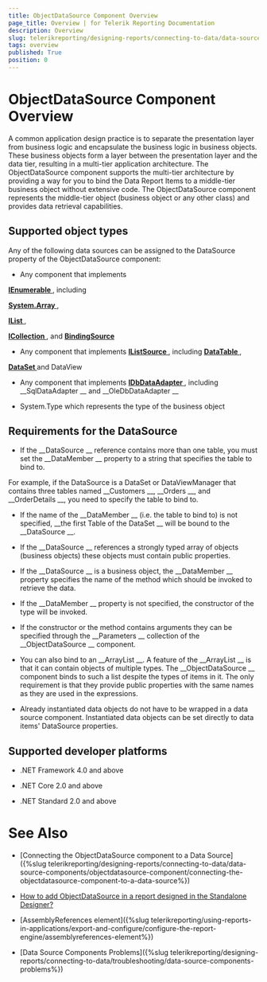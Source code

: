 ```yaml
---
title: ObjectDataSource Component Overview
page_title: Overview | for Telerik Reporting Documentation
description: Overview
slug: telerikreporting/designing-reports/connecting-to-data/data-source-components/objectdatasource-component/overview
tags: overview
published: True
position: 0
---
```


# ObjectDataSource Component Overview



A common application design practice is to separate the presentation
        layer from business logic and encapsulate the business logic in business objects.
        These business objects form a layer between the presentation layer and the data
        tier, resulting in a multi-tier application architecture. The ObjectDataSource
        component supports the multi-tier architecture by providing a way for you to bind
        the Data Report Items to a middle-tier business object without extensive code.
        The ObjectDataSource component represents the middle-tier object (business object
        or any other class) and provides data retrieval capabilities.
      


## Supported object types

Any of the following data sources can be assigned to the DataSource property of the ObjectDataSource component:


* Any component that implements
              
__[IEnumerable
](http://msdn.microsoft.com/en-us/library/system.collections.ienumerable.aspx
)__,
              including
              
__[System.Array
](http://msdn.microsoft.com/en-us/library/system.array.aspx
)__,
              
__[IList
](http://msdn.microsoft.com/en-us/library/system.collections.ilist.aspx
)__,
              
__[ICollection
](http://msdn.microsoft.com/en-us/library/system.collections.icollection.aspx
)__,
              and 
__[BindingSource
](http://msdn.microsoft.com/en-us/library/system.windows.forms.bindingsource.aspx
)__

* Any component that implements 
__[IListSource
](http://msdn.microsoft.com/en-us/library/system.componentmodel.ilistsource.aspx
)__,
              including 
__[DataTable
](http://msdn.microsoft.com/en-us/library/system.data.datatable(VS.80).aspx
)__,
              
__[DataSet
](http://msdn.microsoft.com/en-us/library/system.data.dataset.aspx
)__ and DataView
            


* Any component that implements 
__[IDbDataAdapter
](http://msdn.microsoft.com/en-us/library/system.data.idbdataadapter.aspx
)__,
              including 
__SqlDataAdapter
__ and 
__OleDbDataAdapter
__

* System.Type which represents the type of the business object
            


## Requirements for the DataSource

* If the 
__DataSource
__ reference contains more than one table, you must set
          the 
__DataMember
__ property to a string that specifies the table to bind to.
        
For example, if the DataSource is a DataSet or DataViewManager that contains three
          tables named 
__Customers
__, 
__Orders
__, and 
__OrderDetails
__, you need to specify the table to
          bind to.
        


* If the name of the 
__DataMember
__ (i.e. the table to bind to) is not specified, 
__the first Table of the DataSet
__ will be bound to the 
__DataSource
__.
        


* If the 
__DataSource
__ references a strongly typed array of objects
          (business objects) these objects must contain public properties.
        


* If the 
__DataSource
__ is a business object,
          the 
__DataMember
__ property
          specifies the name of the method which should be invoked to retrieve the data.
        


* If the 
__DataMember
__ property is not specified, the constructor of the type will be invoked.
            


* If the constructor or the method contains arguments they can be specified through the 
__Parameters
__ collection of the 
__ObjectDataSource
__ component.
        


* You can also bind to an 
__ArrayList
__. A feature of the 
__ArrayList
__ is that it
          can contain objects of multiple types. The 
__ObjectDataSource
__ component binds to
          such a list despite the types of items in it. The only requirement is that they
          provide public properties with the same names as they are used in the
          expressions.
        


* Already instantiated data objects do not have to be wrapped in a data source component.
          Instantiated data objects can be set directly to data items' DataSource properties.
        


## Supported developer platforms

* .NET Framework 4.0 and above
            


* .NET Core 2.0 and above
            


* .NET Standard 2.0 and above
            


# See Also


 * [Connecting the ObjectDataSource component to a Data Source]({%slug telerikreporting/designing-reports/connecting-to-data/data-source-components/objectdatasource-component/connecting-the-objectdatasource-component-to-a-data-source%})


 * [How to add ObjectDataSource in a report designed in the Standalone Designer?
](https://docs.telerik.com/reporting/knowledge-base/steps-on-how-to-add-objectdatadource-in-a-report-designed-in-the-standalone-designer
)

 * [AssemblyReferences element]({%slug telerikreporting/using-reports-in-applications/export-and-configure/configure-the-report-engine/assemblyreferences-element%})


 * [Data Source Components Problems]({%slug telerikreporting/designing-reports/connecting-to-data/troubleshooting/data-source-components-problems%})

